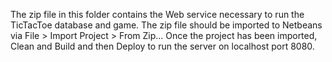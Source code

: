 The zip file in this folder contains the Web service necessary to run the TicTacToe database and game. 
The zip file should be imported to Netbeans via File > Import Project > From Zip...
Once the project has been imported, Clean and Build and then Deploy to run the server on localhost port 8080.
